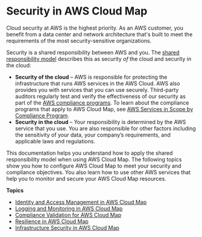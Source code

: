 # Security in AWS Cloud Map<a name="security"></a>

Cloud security at AWS is the highest priority\. As an AWS customer, you benefit from a data center and network architecture that's built to meet the requirements of the most security\-sensitive organizations\.

Security is a shared responsibility between AWS and you\. The [shared responsibility model](http://aws.amazon.com/compliance/shared-responsibility-model/) describes this as security *of* the cloud and security *in* the cloud:
+ **Security of the cloud** – AWS is responsible for protecting the infrastructure that runs AWS services in the AWS Cloud\. AWS also provides you with services that you can use securely\. Third\-party auditors regularly test and verify the effectiveness of our security as part of the [AWS compliance programs](https://aws.amazon.com/compliance/programs/)\. To learn about the compliance programs that apply to AWS Cloud Map, see [AWS Services in Scope by Compliance Program](https://aws.amazon.com/compliance/services-in-scope/)\.
+ **Security in the cloud** – Your responsibility is determined by the AWS service that you use\. You are also responsible for other factors including the sensitivity of your data, your company’s requirements, and applicable laws and regulations\. 

This documentation helps you understand how to apply the shared responsibility model when using AWS Cloud Map\. The following topics show you how to configure AWS Cloud Map to meet your security and compliance objectives\. You also learn how to use other AWS services that help you to monitor and secure your AWS Cloud Map resources\. 

**Topics**
+ [Identity and Access Management in AWS Cloud Map](auth-and-access-control.md)
+ [Logging and Monitoring in AWS Cloud Map](logging-monitoring.md)
+ [Compliance Validation for AWS Cloud Map](cloud-map-compliance.md)
+ [Resilience in AWS Cloud Map](disaster-recovery-resiliency.md)
+ [Infrastructure Security in AWS Cloud Map](infrastructure-security.md)
